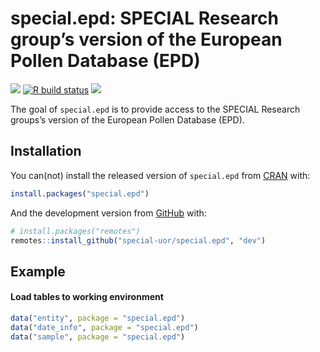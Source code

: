 
<!-- README.md is generated from README.Rmd. Please edit that file -->

# special.epd: SPECIAL Research group’s version of the European Pollen Database (EPD)

<!-- S<sub>PECIAL</sub> <sub>R</sub>e<sub>search group's version of the</sub> E<sub>uropean</sub> Po<sub>llen</sub> D<sub>atabase (EPD)</sub>  -->
<!-- *S*PECIAL R*e*search group's version of the *E*uropean *Po*llen *D*atabase (EPD)  -->
<!-- **S**PECIAL R**e**search group's version of the **E**uropean **Po**llen **D**atabase (EPD)  -->
<!-- <img src="inst/images/logo.png" alt="logo" align="right" height=200px/> -->
<!-- badges: start -->

[![](https://img.shields.io/badge/devel%20version-0.0.0.9000-yellow.svg)](https://github.com/special-uor/special.epd)
[![R build
status](https://github.com/special-uor/special.epd/workflows/R-CMD-check/badge.svg)](https://github.com/special-uor/special.epd/actions)
[![](https://www.r-pkg.org/badges/version/special.epd?color=black)](https://cran.r-project.org/package=special.epd)
<!-- badges: end -->

The goal of `special.epd` is to provide access to the SPECIAL Research
groups’s version of the European Pollen Database (EPD).

## Installation

You can(not) install the released version of `special.epd` from
[CRAN](https://CRAN.R-project.org) with:

``` r
install.packages("special.epd")
```

And the development version from
[GitHub](https://github.com/special-uor/special.epd) with:

``` r
# install.packages("remotes")
remotes::install_github("special-uor/special.epd", "dev")
```

## Example

#### Load tables to working environment

``` r
data("entity", package = "special.epd")
data("date_info", package = "special.epd")
data("sample", package = "special.epd")
```
